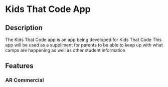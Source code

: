 # Kids That Code App
## Description
The Kids That Code app is an app being developed for Kids That Code
This app will be used as a suppliment for parents to be able to keep up with what camps are happening as well as other student information

## Features
### AR Commercial

